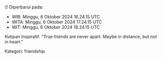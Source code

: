 ⏰ Diperbarui pada:
- WIB: Minggu, 6 Oktober 2024 16.24.15 UTC
- WITA: Minggu, 6 Oktober 2024 17.24.15 UTC
- WIT: Minggu, 6 Oktober 2024 18.24.15 UTC

Kutipan Inspiratif:
"True friends are never apart. Maybe in distance, but not in heart."


Kategori: friendship

